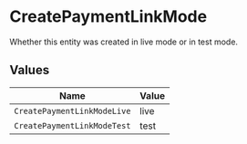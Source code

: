 # CreatePaymentLinkMode

Whether this entity was created in live mode or in test mode.


## Values

| Name                        | Value                       |
| --------------------------- | --------------------------- |
| `CreatePaymentLinkModeLive` | live                        |
| `CreatePaymentLinkModeTest` | test                        |